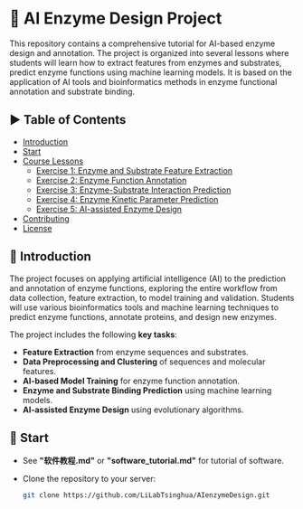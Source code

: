 # 🌟 AI Enzyme Design Project

This repository contains a comprehensive tutorial for AI-based enzyme design and annotation. The project is organized into several lessons where students will learn how to extract features from enzymes and substrates, predict enzyme functions using machine learning models. It is based on the application of AI tools and bioinformatics methods in enzyme functional annotation and substrate binding.

## ▶ Table of Contents

- [Introduction](#introduction)
- [Start](#start)
- [Course Lessons](#course-lessons)
  - [Exercise 1: Enzyme and Substrate Feature Extraction](#exercise1)
  - [Exercise 2: Enzyme Function Annotation](#exercise2)
  - [Exercise 3: Enzyme-Substrate Interaction Prediction](#exercise3)
  - [Exercise 4: Enzyme Kinetic Parameter Prediction](#exercise4)
  - [Exercise 5: AI-assisted Enzyme Design](#exercise5)
- [Contributing](#contributing)
- [License](#license)

## 👀 Introduction

The project focuses on applying artificial intelligence (AI) to the prediction and annotation of enzyme functions, exploring the entire workflow from data collection, feature extraction, to model training and validation. Students will use various bioinformatics tools and machine learning techniques to predict enzyme functions, annotate proteins, and design new enzymes.

The project includes the following **key tasks**:
- **Feature Extraction** from enzyme sequences and substrates.
- **Data Preprocessing and Clustering** of sequences and molecular features.
- **AI-based Model Training** for enzyme function annotation.
- **Enzyme and Substrate Binding Prediction** using machine learning models.
- **AI-assisted Enzyme Design** using evolutionary algorithms.

## 🌱 Start

- See **"软件教程.md"** or **"software_tutorial.md"** for tutorial of software.
  
- Clone the repository to your server:

  ```bash
  git clone https://github.com/LiLabTsinghua/AIenzymeDesign.git
